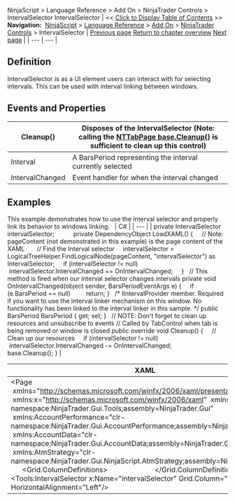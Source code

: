 ﻿
NinjaScript > Language Reference > Add On > NinjaTrader Controls > IntervalSelector
IntervalSelector
| << [Click to Display Table of Contents](intervalselector.md) >> **Navigation:**     [NinjaScript](ninjascript-1.md) > [Language Reference](language_reference_wip-1.md) > [Add On](add_on-1.md) > [NinjaTrader Controls](controls-1.md) > IntervalSelector | [Previous page](instrumentselector-1.md) [Return to chapter overview](controls-1.md) [Next page](tifselector-1.md) |
| --- | --- |
## Definition
IntervalSelector is as a UI element users can interact with for selecting intervals. This can be used with interval linking between windows.     
 
## Events and Properties
| Cleanup() | Disposes of the IntervalSelector (Note: calling the [NTTabPage base.Cleanup()](nttabpage_cleanup-1.md) is sufficient to clean up this control) |
| --- | --- |
| Interval | A BarsPeriod representing the interval currently selected |
| IntervalChanged | Event handler for when the interval changed |

## Examples
This example demonstrates how to use the interval selector and properly link its behavior to windows linking.
 
| C# |
| --- |
| private IntervalSelector   intervalSelector;           private DependencyObject LoadXAML() {      // Note: pageContent (not demonstrated in this example) is the page content of the XAML        // Find the Interval selector      intervalSelector = LogicalTreeHelper.FindLogicalNode(pageContent, "intervalSelector") as IntervalSelector;      if (intervalSelector != null)           intervalSelector.IntervalChanged += OnIntervalChanged;       }   // This method is fired when our interval selector changes intervals private void OnIntervalChanged(object sender, BarsPeriodEventArgs e) {      if (e.BarsPeriod == null)          return; }   /* IIntervalProvider member. Required if you want to use the interval linker mechanism on this window. No functionality has been linked to the interval linker in this sample. */ public BarsPeriod BarsPeriod { get; set; }   // NOTE: Don't forget to clean up resources and unsubscribe to events // Called by TabControl when tab is being removed or window is closed public override void Cleanup() {      // Clean up our resources      if (intervalSelector != null)           intervalSelector.IntervalChanged -= OnIntervalChanged;        base.Cleanup(); } |

| XAML |
| --- |
| <Page        xmlns="http://schemas.microsoft.com/winfx/2006/xaml/presentation"  xmlns:x="http://schemas.microsoft.com/winfx/2006/xaml"  xmlns:Tools="clr-namespace:NinjaTrader.Gui.Tools;assembly=NinjaTrader.Gui"  xmlns:AccountPerformance="clr-namespace:NinjaTrader.Gui.AccountPerformance;assembly=NinjaTrader.Gui"   xmlns:AccountData="clr-namespace:NinjaTrader.Gui.AccountData;assembly=NinjaTrader.Gui"   xmlns:AtmStrategy="clr-namespace:NinjaTrader.Gui.NinjaScript.AtmStrategy;assembly=NinjaTrader.Gui">   <Grid>      <Grid.ColumnDefinitions>           <ColumnDefinition Width="Auto"/>           <ColumnDefinition Width="*"/>      </Grid.ColumnDefinitions>        <Tools:IntervalSelector x:Name="intervalSelector" Grid.Column="0" HorizontalAlignment="Left"/> </Grid> |
